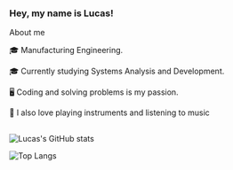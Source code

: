 ### Hey, my name is Lucas!

About me

🎓 Manufacturing Engineering.

🎓 Currently studying Systems Analysis and Development.

🖥️ Coding and solving problems is my passion.

🎸 I also love playing instruments and listening to music


##
![Lucas's GitHub stats](https://github-readme-stats.vercel.app/api?username=DevLucasEduardo&show_icons=true&theme=dracula) 

![Top Langs](https://github-readme-stats.vercel.app/api/top-langs/?username=DevLucasEduardo&layout=compact&theme=dracula)

##
